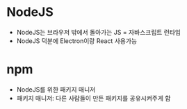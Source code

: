 # NodeJS

- NodeJS는 브라우저 밖에서 돌아가는 JS = 자바스크립트 런타임
- NodeJS 덕분에 Electron이랑 React 사용가능

# npm

- NodeJS를 위한 패키지 매니저
- 패키지 매니저: 다른 사람들이 만든 패키지를 공유시켜주게 함
